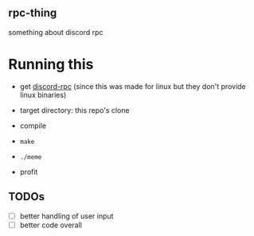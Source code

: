rpc-thing
----------

something about discord rpc

# Running this

 - get [discord-rpc](https://github.com/discordapp/discord-rpc)
   (since this was made for linux but they don't provide linux binaries)

 - target directory: this repo's clone
 - compile
 - `make`
 - `./meme`
 - profit

## TODOs

 - [ ] better handling of user input
 - [ ] better code overall
